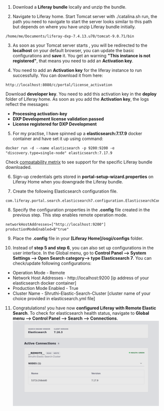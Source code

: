 1. Download a **Liferay bundle** locally and unzip the bundle.

2. Navigate to Liferay home. Start Tomcat server with ./catalina.sh run, the path you need to navigate to start the server looks similar to this path but depends on where you have unzip Liferay bundle initially. 
```
/home/me/Documents/liferay-dxp-7.4.13.u70/tomcat-9.0.71/bin 
```

3. As soon as your Tomcat server starts , you will be redirected to the **localhost** on your default browser, you can update the basic configurations and **save** it. You get an warning **"This instance is not registered"**, that means you need to add an **Activation key**.

4. You need to add an **Activation key** for the liferay instance to run successfully. You can download it from here: 
```
http://localhost:8080/c/portal/license_activation 
```
Download **developer key**. You need to add this activation key in the **deploy** folder of Liferay home. As soon as you add the **Activation key**, the logs reflect the messages: 
- **Processing activation-key**
- **DXP Development license validation passed**
- **License registered for DXP Development**

5. For my practise, I have spinned up a **elasticsearch:7.17.9** docker container and have set it up using command:
```
docker run -d --name elasticsearch -p 9200:9200 -e "discovery.type=single-node" elasticsearch:7.17.9
```
Check [compatability metrix](https://www.liferay.com/compatibility-matrix) to see support for the specific Liferay bundle downloaded.

6. Sign-up credentials gets stored in **portal-setup-wizard.properties** on Liferay Home when you downgrade the Liferay bundle.

7. Create the following Elasticsearch configuration file.
```
com.liferay.portal.search.elasticsearch7.configuration.ElasticsearchConfiguration.config
```

8. Specify the configuration properties in the **.config** file created in the previous step. This step enables remote operation mode.
```
networkHostAddresses=["http://localhost:9200"]
productionModeEnabled=B"true"
```

9. Place the **.config** file in your **[Liferay Home]/osgi/configs** folder.

10. Instead of **step 5 and step 6**, you can also set up configurations in the user interface. In the Global menu, go to **Control Panel --> System Settings --> Open Search category--> type Elasticsearch 7**. You can check/update following configurations:
- Operation Mode - Remote
- Network Host Addresses - http://localhost:9200 [ip address of your elasticsearch docker container]
- Production Mode Enabled - True
- Cluster Name - Shruthi-Elastic-Search-Cluster [cluster name of your choice provided in elasticsearch.yml file]

11. Congratulations! you have now **configured Liferay with Remote Elastic Search**. To check for elasticsearch health status, navigate to **Global menu --> Control Panel --> Search --> Connections**.
![elastic-search-health-status](./es.png) 
